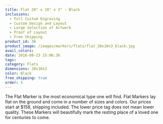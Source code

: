 ```yaml
---
title: Flat 20" x 10" x 3" - Black
inclusions:
  - Full Custom Engraving
  - Custom Design and Layout
  - Large Selection of Artwork
  - Proof of Layout
  - Free Shipping
product_id: 36
product_image: /images/markers/flats/flat_20x10x3_black.jpg
avail_colors: 
date: 2016-08-23 15:06:36
tags:
category: Flats
dimensions: 20x10x3
color: Black
free_shipping: true
order: 5
---
```

The Flat Marker is the most economical type one will find. Flat Markers lay flat on the ground and come in a number of sizes and colors. Our prices start at $158, shipping included. The lower price tag does not mean lower quality. These Markers will beautifully mark the resting place of a loved one for centuries to come.